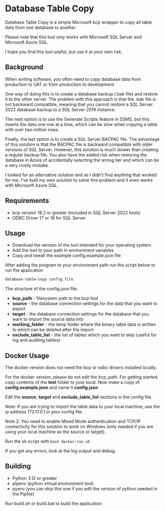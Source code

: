 # Database Table Copy

Database Table Copy is a simple Microsoft bcp wrapper to copy all table data from one database to another.

Please note that this tool only works with Microsoft SQL Server and Microsoft Azure SQL.

I hope you find this tool useful, but use it at your own risk.

## Background

When writing software, you often need to copy database data from production to UAT or from production to development.

One way of doing this is to create a database backup (.bak file) and restore it to the other server. The problem
with this approach is that the .bak file is not backward compatible, meaning that you cannot restore a SQL Server 2022
database backup to a SQL Server 2019 instance.

The next option is to use the Generate Scripts feature in SSMS, but this inserts the data one row at a time, which can
be
slow when copying a table with over two million rows.

Finally, the last option is to create a SQL Server BACPAC file. The advantage of this solution is that the BACPAC file
is
backward compatible with older versions of SQL Server. However, this solution is much slower than creating a regular
backup
file. You also have the added risk when restoring the database in Azure of accidentally selecting the wrong tier and
which can
be a very costly mistake.

I looked for an alternative solution and as I didn't find anything that worked for me. I've built my own solution to
solve this
problem and it even works with Microsoft Azure SQL.

## Requirements

* bcp version 18.2 or greater (included in SQL Server 2022 tools)
* ODBC Driver 17 or 18 for SQL Server

## Usage

* Download the version of the tool intended for your operating system.
* Add the tool to your path in environment variables
* Copy and tweak the example config.example.json file

After adding the program to your environment path run the script below to run the application

```bash
database-table-copy config_file
```

The structure of the config.json file:

* **bcp_path** - filesystem path to the bcp tool
* **source** - the database connection settings for the data that you want to export
* **target** - the database connection settings for the database that you want to import the source data into
* **working_folder** - the temp folder where the binary table data is written to which can be deleted after the import
* **exclude_table_list** - the list of tables which you want to skip (useful for log and auditing tables)

## Docker Usage

The docker version does not need the bcp or odbc drivers installed locally.

For the docker version, please do not edit the bcp_path. For getting started, copy contents of the **test** folder to 
your local. Now make a copy of **config.example.json** and name it **config.json**

Edit the **source**, **target** and **exclude_table_list** sections in the config file.

Note: If you are trying to import the table data to your local machine, use the ip address 172.17.0.1 in your config
file.

Note 2: You need to enable Mixed Mode authentication and TCP/IP connectivity for this solution to work on Windows
(only needed if you are using your local machine as the source or target).

Run the sh script with ```bash docker-run.sh```

If you get any errors, look at the log output and debug.

## Building

* Python 3.12 or greater
* pipenv (python virtual environment tool)
* pyenv (you can skip this one if you edit the version of python needed in the Pipfile)

Run build.sh or build.bat to build the application



